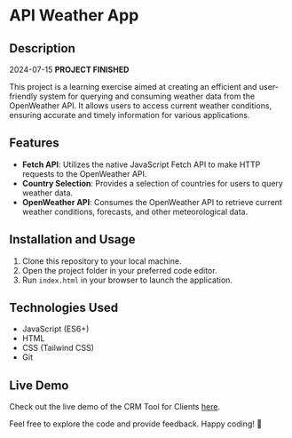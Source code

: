 # API Weather App

## Description

2024-07-15 **PROJECT FINISHED**

This project is a learning exercise aimed at creating an efficient and user-friendly system for querying and consuming weather data from the OpenWeather API. It allows users to access current weather conditions, ensuring accurate and timely information for various applications.

## Features

- **Fetch API**: Utilizes the native JavaScript Fetch API to make HTTP requests to the OpenWeather API.
- **Country Selection**: Provides a selection of countries for users to query weather data.
- **OpenWeather API**: Consumes the OpenWeather API to retrieve current weather conditions, forecasts, and other meteorological data.

## Installation and Usage

1. Clone this repository to your local machine.
2. Open the project folder in your preferred code editor.
3. Run `index.html` in your browser to launch the application.

## Technologies Used

- JavaScript (ES6+)
- HTML
- CSS (Tailwind CSS)
- Git

## Live Demo

Check out the live demo of the CRM Tool for Clients [here](https://).

Feel free to explore the code and provide feedback. Happy coding! 🚀
